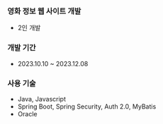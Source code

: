 ### 영화 정보 웹 사이트 개발
- 2인 개발

### 개발 기간
- 2023.10.10 ~ 2023.12.08

### 사용 기술
- Java, Javascript
- Spring Boot, Spring Security, Auth 2.0, MyBatis
- Oracle


